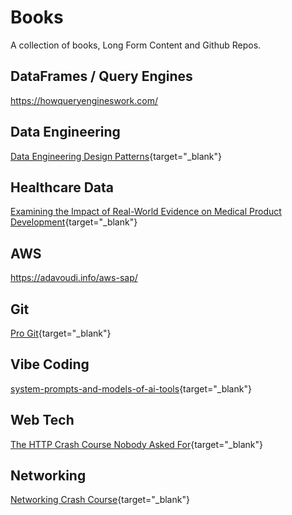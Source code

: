 # Books

A collection of books, Long Form Content and Github Repos.

## DataFrames / Query Engines
https://howqueryengineswork.com/

## Data Engineering
[Data Engineering Design Patterns](https://www.google.com/books/edition/Data_Engineering_Design_Patterns/MjFWEQAAQBAJ?hl=en&gbpv=1&pg=PT1&printsec=frontcover){target="_blank"}

## Healthcare Data
[Examining the Impact of Real-World Evidence on Medical Product Development](https://nap.nationalacademies.org/read/25352/chapter/1#v){target="_blank"}

## AWS
https://adavoudi.info/aws-sap/

## Git 
[Pro Git](https://git-scm.com/book/en/v2){target="_blank"}

## Vibe Coding
[system-prompts-and-models-of-ai-tools](https://github.com/x1xhlol/system-prompts-and-models-of-ai-tools/tree/main){target="_blank"}

## Web Tech
[The HTTP Crash Course Nobody Asked For](https://fasterthanli.me/articles/the-http-crash-course-nobody-asked-for){target="_blank"}

## Networking
[Networking Crash Course](https://infracourse.cloud/lectures/2024-01-10-networking-crash-course.pdf){target="_blank"}

